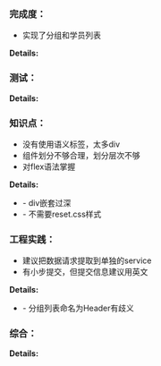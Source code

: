 ### 完成度：
* 实现了分组和学员列表

__Details:__



### 测试：


__Details:__



### 知识点：
* 没有使用语义标签，太多div
* 组件划分不够合理，划分层次不够
* 对flex语法掌握

__Details:__

- \- div嵌套过深
- \- 不需要reset.css样式

### 工程实践：
* 建议把数据请求提取到单独的service
* 有小步提交，但提交信息建议用英文

__Details:__

- \- 分组列表命名为Header有歧义

### 综合：


__Details:__



